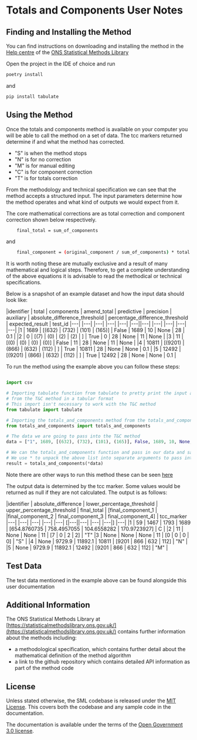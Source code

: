 # Totals and Components User Notes

## Finding and Installing the Method
You can find instructions on downloading and installing the method in the [Help centre](https://statisticalmethodslibrary.ons.gov.uk/help-centre/index) of the [ONS Statistical Methods Library](https://statisticalmethodslibrary.ons.gov.uk)

Open the project in the IDE of choice and run 

```bash
poetry install
```
and

```bash
pip install tabulate
```

## Using the Method
Once the totals and components method is available on your computer you will be
able to call the method on a set of data. The tcc markers returned determine
if and what the method has corrected.

* "S" is when the method stops
* "N" is for no correction
* "M" is for manual editing
* "C" is for component correction
* "T" is for totals correction

From the methodology and technical specification we can see that the method accepts a structured input.
The input parameters determine how the method operates and what kind of outputs we would expect from it.

The core mathematical corrections are as total correction and component correction shown below respectively.

```bash
    final_total = sum_of_components
```

and 

```bash
    final_component = (original_component / sum_of_components) * total
```

It is worth noting these are mutually exclusive and a result of many mathematical and logical steps. Therefore, to get a complete understanding of the above equations it is advisable to read the methodical or technical specifications.

Below is a snapshot of an example dataset and how the input data should
look like:

|identifier | total | components | amend_total | predictive | precision | auxiliary | absolute_difference_threshold | percentage_difference_threshold | expected_result | test_id
|---| |---| |---| |---| |---| |---||---| |---| |---| |---| |---| 
|1 | 1689 | [(632) | (732) | (101) | (165)] | False | 1689 | 10 | None | 28 | 0.1 | <!-- Case where components are corrected -->
|2 | 0 | [(7) | (0) | (2) | (2) | ] | True | 0 | 28 | None | 11 | None | <!-- Case where totals are corrected -->
|3 | 11 | [(0) | (0) | (0) | (0)] | False | 11 | 28 | None | 11 | None | <!-- Case where method stops -->
|4 | 10811 | [(9201) | (866) | (632) | (112) | ] | True | 10811 | 28 | None | None | 0.1 | <!-- Case where no correction -->
|5 | 12492 | [(9201) | (866) | (632) | (112) | ] | True | 12492 | 28 | None | None | 0.1 | <!-- Case where manual editing is required -->

To run the method using the example above you can follow these steps:

```python

import csv

# Importing tabulate function from tabulate to pretty print the input and output results
# from the T&C method in a tabular format
# This import isn't necessary to work with the T&C method
from tabulate import tabulate

# Importing the totals_and_components method from the totals_and_components.py file
from totals_and_components import totals_and_components

# The data we are going to pass into the T&C method
data = ["1", 1689, [(632), (732), (101), (165)], False, 1689, 10, None, 28, 0.1]

# We can the totals_and_components function and pass in our data and save the return outputted by the T&C method in the variable result
# We use * to unpack the above list into separate arguments to pass into the T&C method
result = totals_and_components(*data)
```

Note there are other ways to run this method these can be seen [here](https://github.com/ONSdigital/sml-python-small/blob/main/sml_small/editing/totals_and_components/example.py)

The output data is determined by the tcc marker. Some values would be returned as null if they are not calculated.
The output is as follows:

|identifier | absolute_difference | lower_percentage_threshold | upper_percentage_threshold | final_total | [final_component_1 | |final_component_2 | final_component_3 | final_component_4] | tcc_marker
|---| |---| |---| |---| |---| [|---||---| |---| |---|] |---|
|1 | 59 | 1467 | 1793 | 1689 | [654.8760735 | 758.4957055 | 104.6558282 | 170.9723927] | C | <!-- Components have been corrected  -->
|2 | 11 | None | None | 11 | [7 |  0 |  2 |  2] | "T" <!-- Total value has been corrected -->
|3 | None | None | None | 11 | [0 |  0 |  0 |  0] | "S" |  <!-- Method has stopped and no outputs returned -->
|4 | None | 9729.9 | 11892.1 | 10811 | [9201 |  866 |  632 |  112] | "N" | <!-- No correction has been applied -->
|5 | None | 9729.9 | 11892.1 | 12492 | [9201 |  866 |  632 |  112] | "M" | <!-- Manual editing is required -->

## Test Data
The test data mentioned in the example above can be found alongside this user documentation

## Additional Information
The ONS Statistical Methods Library at [https://statisticalmethodslibrary.ons.gov.uk/](https://statisticalmethodslibrary.ons.gov.uk/) contains further information about the methods including:
- a methodological specification, which contains further detail about the mathematical definition of the method algorithm
- a link to the github repository which contains detailed API information as part of the method code

## License
Unless stated otherwise, the SML codebase is released under the [MIT License](https://github.com/ONSdigital/sml-python-small/blob/main/LICENSE). This covers both the codebase and any sample code in the documentation.

The documentation is available under the terms of the [Open Government 3.0 license](https://github.com/ONSdigital/sml-supporting-info/blob/main/LICENSE).
